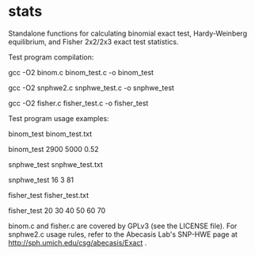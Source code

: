 stats
=====

Standalone functions for calculating binomial exact test, Hardy-Weinberg
equilibrium, and Fisher 2x2/2x3 exact test statistics.

Test program compilation:

gcc -O2 binom.c binom_test.c -o binom_test

gcc -O2 snphwe2.c snphwe_test.c -o snphwe_test

gcc -O2 fisher.c fisher_test.c -o fisher_test

Test program usage examples:

  binom_test binom_test.txt

  binom_test 2900 5000 0.52

  snphwe_test snphwe_test.txt

  snphwe_test 16 3 81

  fisher_test fisher_test.txt

  fisher_test 20 30 40 50 60 70

binom.c and fisher.c are covered by GPLv3 (see the LICENSE file).  For
snphwe2.c usage rules, refer to the Abecasis Lab's SNP-HWE page at
http://sph.umich.edu/csg/abecasis/Exact .